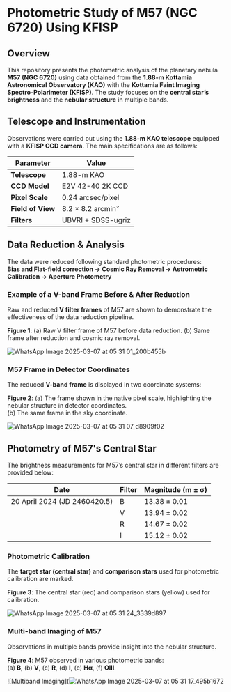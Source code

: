 # Photometric Study of M57 (NGC 6720) Using KFISP

## Overview
This repository presents the photometric analysis of the planetary nebula **M57 (NGC 6720)** using data obtained from the **1.88-m Kottamia Astronomical Observatory (KAO)** with the **Kottamia Faint Imaging Spectro-Polarimeter (KFISP)**. The study focuses on the **central star’s brightness** and the **nebular structure** in multiple bands.

## Telescope and Instrumentation
Observations were carried out using the **1.88-m KAO telescope** equipped with a **KFISP CCD camera**. The main specifications are as follows:

| Parameter | Value |
|-----------|-------|
| **Telescope** | 1.88-m KAO |
| **CCD Model** | E2V 42-40 2K CCD |
| **Pixel Scale** | 0.24 arcsec/pixel |
| **Field of View** | 8.2 × 8.2 arcmin² |
| **Filters** | UBVRI + SDSS-ugriz |

## Data Reduction & Analysis
The data were reduced following standard photometric procedures:  
**Bias and Flat-field correction → Cosmic Ray Removal → Astrometric Calibration → Aperture Photometry**  

### Example of a V-band Frame Before & After Reduction  
Raw and reduced **V filter frames** of M57 are shown to demonstrate the effectiveness of the data reduction pipeline.  

**Figure 1**: (a) Raw V filter frame of M57 before data reduction. (b) Same frame after reduction and cosmic ray removal.  

![WhatsApp Image 2025-03-07 at 05 31 01_200b455b](https://github.com/user-attachments/assets/d948983d-462a-4f6c-96d3-7cb6bc1e3565)

### M57 Frame in Detector Coordinates
The reduced **V-band frame** is displayed in two coordinate systems:  

**Figure 2**: (a) The frame shown in the native pixel scale, highlighting the nebular structure in detector coordinates.  
(b) The same frame in the sky coordinate.  

![WhatsApp Image 2025-03-07 at 05 31 07_d8909f02](https://github.com/user-attachments/assets/32e1f06c-be2c-4093-8f00-5fa28788e70c) 

## Photometry of M57's Central Star
The brightness measurements for M57’s central star in different filters are provided below:

| Date | Filter | Magnitude (m ± σ) |
|------|--------|-------------------|
| 20 April 2024 (JD 2460420.5) | B | 13.38 ± 0.01 |
|  | V | 13.94 ± 0.02 |
|  | R | 14.67 ± 0.02 |
|  | I | 15.12 ± 0.02 |

### Photometric Calibration  
The **target star (central star)** and **comparison stars** used for photometric calibration are marked.  

**Figure 3**: The central star (red) and comparison stars (yellow) used for calibration.  

![WhatsApp Image 2025-03-07 at 05 31 24_3339d897](https://github.com/user-attachments/assets/6a8174e6-b79f-4a9d-836d-ad35fb45f2d1) 

### Multi-band Imaging of M57  
Observations in multiple bands provide insight into the nebular structure.  

**Figure 4**: M57 observed in various photometric bands:  
(a) **B**, (b) **V**, (c) **R**, (d) **I**, (e) **Hα**, (f) **OIII**.  

![Multiband Imaging](![WhatsApp Image 2025-03-07 at 05 31 17_495b1672](https://github.com/user-attachments/assets/3942d825-fe34-405e-99c9-435c1d8749da)  
